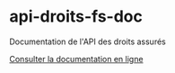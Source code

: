 # api-droits-fs-doc
Documentation de l'API des droits assurés

[Consulter la documentation en ligne](https://petstore.swagger.io/?url=https://raw.githubusercontent.com/assurance-maladie-digital/api-droits-fs-doc/master/swagger.yaml)
